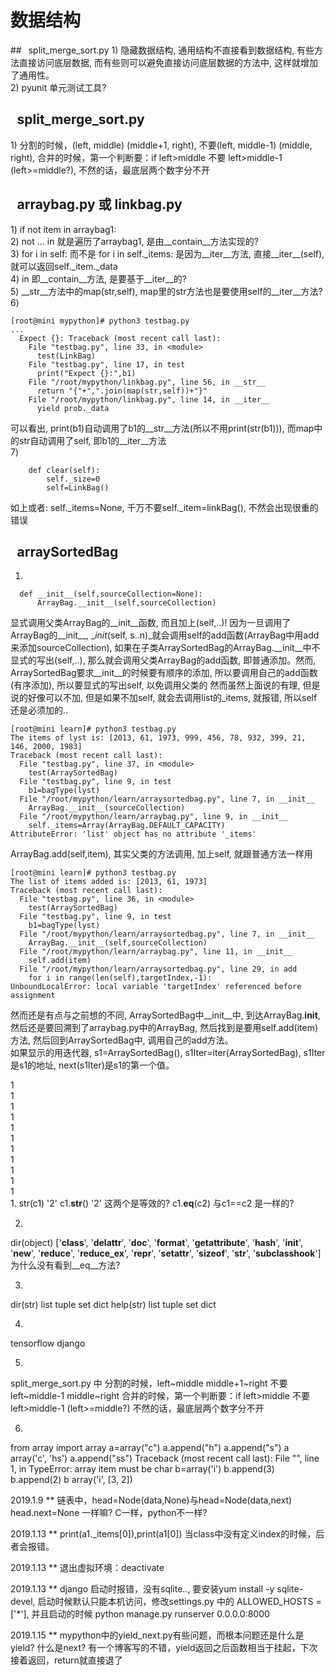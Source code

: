 # 数据结构
<span id="split_merge_sort.py"> ## &ensp;split\_merge\_sort.py<span>
1\) 隐藏数据结构, 通用结构不直接看到数据结构, 有些方法直接访问底层数据, 而有些则可以避免直接访问底层数据的方法中, 这样就增加了通用性。  
2\) pyunit 单元测试工具?  

## &ensp;split\_merge\_sort.py
 1\) 分割的时候，(left, middle) (middle+1, right), 不要(left, middle-1)  (middle, right), 合并的时候，第一个判断要：if left>middle 不要 left>middle-1 (left>=middle?), 不然的话，最底层两个数字分不开

## &ensp;arraybag.py 或 linkbag.py
 1\) if not item in arraybag1:  
 2\) not ... in 就是遍历了arraybag1, 是由__contain__方法实现的?  
 3\) for i in self: 而不是 for i in self.\_items: 是因为__iter__方法, 直接__iter__(self), 就可以返回self._item._data  
 4\) in 即__contain__方法, 是要基于__iter__的?  
 5\) __str__方法中的map(str,self), map里的str方法也是要使用self的__iter__方法?  
 6\)  
```
[root@mini mypython]# python3 testbag.py 
...
  Expect {}: Traceback (most recent call last):
    File "testbag.py", line 33, in <module>
      test(LinkBag)
    File "testbag.py", line 17, in test
      print("Expect {}:",b1)
    File "/root/mypython/linkbag.py", line 56, in __str__
      return "{"+",".join(map(str,self))+"}"
    File "/root/mypython/linkbag.py", line 14, in __iter__
      yield prob._data
```
 可以看出, print(b1)自动调用了b1的__str__方法(所以不用print(str(b1))), 而map中的str自动调用了self, 即b1的__iter__方法  
 7\)  
```
	def clear(self):
		self._size=0
		self=LinkBag()
```
 如上或者: self.\_items=None, 千万不要self.\_item=linkBag(), 不然会出现很重的错误  

## &ensp;arraySortedBag
 1)
```
  def __init__(self,sourceCollection=None):
      ArrayBag.__init__(self,sourceCollection)
```
 显式调用父类ArrayBag的__init__函数, 而且加上(self,..)! 因为一旦调用了ArrayBag的__init__, __init_(self, s..n)_就会调用self的add函数(ArrayBag中用add来添加sourceCollection), 如果在子类ArraySortedBag的ArrayBag.__init__中不显式的写出(self,..), 那么就会调用父类ArrayBag的add函数, 即普通添加。然而, ArraySortedBag要求__init__的时候要有顺序的添加, 所以要调用自己的add函数(有序添加), 所以要显式的写出self, 以免调用父类的
 然而虽然上面说的有理, 但是说的好像可以不加,  但是如果不加self, 就会去调用list的_items, 就报错, 所以self还是必须加的..
```
[root@mini learn]# python3 testbag.py 
The items of lyst is: [2013, 61, 1973, 999, 456, 78, 932, 399, 21, 146, 2000, 1983]
Traceback (most recent call last):
  File "testbag.py", line 37, in <module>
    test(ArraySortedBag)
  File "testbag.py", line 9, in test
    b1=bagType(lyst)
  File "/root/mypython/learn/arraysortedbag.py", line 7, in __init__
    ArrayBag.__init__(sourceCollection)
  File "/root/mypython/learn/arraybag.py", line 9, in __init__
    self._items=Array(ArrayBag.DEFAULT_CAPACITY)
AttributeError: 'list' object has no attribute '_items'
```
 ArrayBag.add(self,item), 其实父类的方法调用, 加上self, 就跟普通方法一样用
```
[root@mini learn]# python3 testbag.py 
The list of items added is: [2013, 61, 1973]
Traceback (most recent call last):
  File "testbag.py", line 36, in <module>
    test(ArraySortedBag)
  File "testbag.py", line 9, in test
    b1=bagType(lyst)
  File "/root/mypython/learn/arraysortedbag.py", line 7, in __init__
    ArrayBag.__init__(self,sourceCollection)
  File "/root/mypython/learn/arraybag.py", line 11, in __init__
    self.add(item)
  File "/root/mypython/learn/arraysortedbag.py", line 29, in add
    for i in range(len(self),targetIndex,-1):
UnboundLocalError: local variable 'targetIndex' referenced before assignment

```
然而还是有点与之前想的不同, ArraySortedBag中__init__中, 到达ArrayBag.__init__, 然后还是要回溯到了arraybag.py中的ArrayBag, 然后找到是要用self.add(item)方法, 然后回到ArraySortedBag中, 调用自己的add方法。  
如果显示的用迭代器, s1=ArraySortedBag(), s1Iter=iter(ArraySortedBag), s1Iter是s1的地址, next(s1Iter)是s1的第一个值。  



1  
1  
1  
1  
1  
1  
1  
1  
1  
1  
1  
1.
 str(c1)
'2'
 c1.__str__()
'2'
这两个是等效的?
c1.__eq__(c2) 与c1==c2 是一样的?

2.
 dir(object)
['__class__', '__delattr__', '__doc__', '__format__', '__getattribute__', '__hash__', '__init__', '__new__', '__reduce__', '__reduce_ex__', '__repr__', '__setattr__', '__sizeof__', '__str__', '__subclasshook__']
为什么没有看到__eq__方法?

3.
dir(str)  list tuple set dict
help(str)  list tuple set dict

4.
tensorflow
django

5.
split\_merge\_sort.py 中
分割的时候，left~middle middle+1~right
不要 left~middle-1 middle~right
合并的时候，第一个判断要：if left>middle 不要 left>middle-1 (left>=middle?)
不然的话，最底层两个数字分不开

6.
 from array import array
 a=array("c")
 a.append("h")
 a.append("s")
 a
array('c', 'hs')
 a.append("ss")
Traceback (most recent call last):
  File "<stdin>", line 1, in <module>
TypeError: array item must be char
 b=array('i')
 b.append(3)
 b.append(2)
 b
array('i', [3, 2])

2019.1.9 ** 链表中，head=Node(data,None)与head=Node(data,next) head.next=None 一样嘛? C一样，python不一样?

2019.1.13 ** print(a1._items[0]),print(a1[0]) 当class中没有定义index的时候，后者会报错。

2019.1.13 ** 退出虚拟环境：deactivate

2019.1.13 ** django 启动时报错，没有sqlite.., 要安装yum install -y sqlite-devel, 启动时候默认只能本机访问，修改settings.py 中的 ALLOWED_HOSTS = ['*'], 并且启动的时候 python manage.py runserver 0.0.0.0:8000

2019.1.15 ** mypython中的yield_next.py有些问题，而根本问题还是什么是yield? 什么是next? 有一个博客写的不错，yield返回之后函数相当于挂起，下次接着返回，return就直接退了


